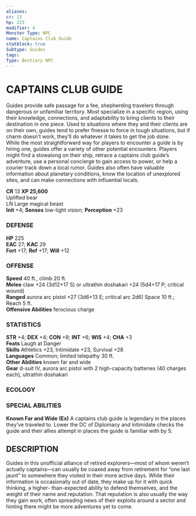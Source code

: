 ```yaml
---
aliases: 
cr: 13
hp: 225
modifier: 4
Monster Type: NPC
name: Captains Club Guide
statblock: true
Subtype: Guides
tags: 
Type: Bestiary NPC
---
```

# CAPTAINS CLUB GUIDE
Guides provide safe passage for a fee, shepherding travelers through dangerous or unfamiliar territory. Most specialize in a specific region, using their knowledge, connections, and adaptability to bring clients to their destination in one piece. Used to situations where they and their clients are on their own, guides tend to prefer finesse to force in tough situations, but if charm doesn’t work, they’ll do whatever it takes to get the job done.  
While the most straightforward way for players to encounter a guide is by hiring one, guides offer a variety of other potential encounters. Players might find a stowalong on their ship, retrace a captains club guide’s adventure, use a personal concierge to gain access to power, or help a courier track down a local rumor. Guides also often have valuable information about planetary conditions, know the location of unexplored sites, and can make connections with influential locals.

**CR** 13
**XP 25,600**  
Uplifted bear  
LN Large magical beast  
**Init** +4; **Senses** low-light vision; **Perception** +23  

### DEFENSE

**HP** 225  
**EAC** 27; **KAC** 29  
**Fort** +17; **Ref** +17; **Will** +12  

### OFFENSE

**Speed** 40 ft., climb 20 ft.  
**Melee** claw +24 (3d12+17 S) or ultrathin doshakari +24 (5d4+17 P; critical wound)  
**Ranged** aurora arc pistol +27 (3d6+13 E; critical arc 2d6) Space 10 ft.; Reach 5 ft.  
**Offensive Abilities** ferocious charge

### STATISTICS

**STR** +4; **DEX** +4; **CON** +8; **INT** +6; **WIS** +4; **CHA** +3  
**Feats** Laugh at Danger  
**Skills** Athletics +23, Intimidate +23, Survival +28  
**Languages** Common; limited telepathy 30 ft.  
**Other Abilities** known far and wide  
**Gear** d-suit IV, aurora arc pistol with 2 high-capacity batteries (40 charges each), ultrathin doshakari

### ECOLOGY

### SPECIAL ABILITIES

**Known Far and Wide (Ex)** A captains club guide is legendary in the places they’ve traveled to. Lower the DC of Diplomacy and Intimidate checks the guide and their allies attempt in places the guide is familiar with by 5.

## DESCRIPTION

Guides in this unofficial alliance of retired explorers—most of whom weren’t actually captains—can usually be coaxed away from retirement for “one last jaunt” to somewhere they visited in their more active days. While their information is occasionally out of date, they make up for it with quick thinking, a higher- than-expected ability to defend themselves, and the weight of their name and reputation. That reputation is also usually the way they gain work, often spreading news of their exploits around a sector and hinting there might be more adventures yet to come.